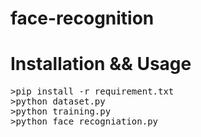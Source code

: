 # face-recognition
# Installation && Usage
<pre>
>pip install -r requirement.txt
>python dataset.py
>python training.py
>python face_recogniation.py</pre>
